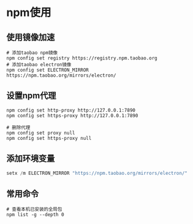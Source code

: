 # npm使用

## 使用镜像加速

```shell
# 添加taobao npm镜像
npm config set registry https://registry.npm.taobao.org
# 添加taobao electron镜像
npm config set ELECTRON_MIRROR https://npm.taobao.org/mirrors/electron/
```

## 设置npm代理

```shell
npm config set http-proxy http://127.0.0.1:7890
npm config set https-proxy http://127.0.0.1:7890

# 删除代理
npm config set proxy null
npm config set https-proxy null
```

## 添加环境变量

```powershell
setx /m ELECTRON_MIRROR "https://npm.taobao.org/mirrors/electron/"
```

## 常用命令

```shell
# 查看本机已安装的全局包
npm list -g --depth 0
```